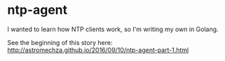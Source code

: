 # ntp-agent

I wanted to learn how NTP clients work, so I'm writing my own in Golang.

See the beginning of this story here: http://astromechza.github.io/2016/09/10/ntp-agent-part-1.html
